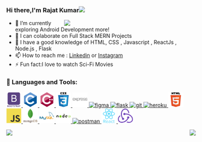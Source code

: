 ### Hi there,I'm Rajat Kumar<img src="https://raw.githubusercontent.com/MartinHeinz/MartinHeinz/master/wave.gif" width="30px">

  <img src="https://cdn.dribbble.com/users/1187836/screenshots/6539429/programer.gif" width="350" align="right"/>



- 🔭 I’m currently exploring Android Development more!
- 🌱 I can colaborate on Full Stack MERN Projects
- 👯 I have a good knowledge of HTML, CSS , Javascript , ReactJs , Node.js , Flask
- 📫 How to reach me : [Linkedin](https://www.linkedin.com/in/rajat-kumar-mathuria-283a581a4/) or [Instagram](https://www.instagram.com/rajat10_kumar/)
- ⚡ Fun fact:I love to watch Sci-Fi Movies



<h3 align="left"> 🚀 Languages and Tools:</h3>
<p align="left"> <a href="https://getbootstrap.com" target="_blank"> <img src="https://raw.githubusercontent.com/devicons/devicon/master/icons/bootstrap/bootstrap-plain-wordmark.svg" alt="bootstrap" width="40" height="40"/> </a> <a href="https://www.cprogramming.com/" target="_blank"> <img src="https://raw.githubusercontent.com/devicons/devicon/master/icons/c/c-original.svg" alt="c" width="40" height="40"/> </a> <a href="https://www.w3schools.com/cpp/" target="_blank"> <img src="https://raw.githubusercontent.com/devicons/devicon/master/icons/cplusplus/cplusplus-original.svg" alt="cplusplus" width="40" height="40"/> </a> <a href="https://www.w3schools.com/css/" target="_blank"> <img src="https://raw.githubusercontent.com/devicons/devicon/master/icons/css3/css3-original-wordmark.svg" alt="css3" width="40" height="40"/> </a> <a href="https://expressjs.com" target="_blank"> <img src="https://raw.githubusercontent.com/devicons/devicon/master/icons/express/express-original-wordmark.svg" alt="express" width="40" height="40"/> </a> <a href="https://www.figma.com/" target="_blank"> <img src="https://www.vectorlogo.zone/logos/figma/figma-icon.svg" alt="figma" width="40" height="40"/> </a> <a href="https://flask.palletsprojects.com/" target="_blank"> <img src="https://www.vectorlogo.zone/logos/pocoo_flask/pocoo_flask-icon.svg" alt="flask" width="40" height="40"/> </a> <a href="https://git-scm.com/" target="_blank"> <img src="https://www.vectorlogo.zone/logos/git-scm/git-scm-icon.svg" alt="git" width="40" height="40"/> </a> <a href="https://heroku.com" target="_blank"> <img src="https://www.vectorlogo.zone/logos/heroku/heroku-icon.svg" alt="heroku" width="40" height="40"/> </a> <a href="https://www.w3.org/html/" target="_blank"> <img src="https://raw.githubusercontent.com/devicons/devicon/master/icons/html5/html5-original-wordmark.svg" alt="html5" width="40" height="40"/> </a> <a href="https://developer.mozilla.org/en-US/docs/Web/JavaScript" target="_blank"> <img src="https://raw.githubusercontent.com/devicons/devicon/master/icons/javascript/javascript-original.svg" alt="javascript" width="40" height="40"/> </a> <a href="https://www.mongodb.com/" target="_blank"> <img src="https://raw.githubusercontent.com/devicons/devicon/master/icons/mongodb/mongodb-original-wordmark.svg" alt="mongodb" width="40" height="40"/> </a> <a href="https://www.mysql.com/" target="_blank"> <img src="https://raw.githubusercontent.com/devicons/devicon/master/icons/mysql/mysql-original-wordmark.svg" alt="mysql" width="40" height="40"/> </a> <a href="https://nodejs.org" target="_blank"> <img src="https://raw.githubusercontent.com/devicons/devicon/master/icons/nodejs/nodejs-original-wordmark.svg" alt="nodejs" width="40" height="40"/> </a> <a href="https://postman.com" target="_blank"> <img src="https://www.vectorlogo.zone/logos/getpostman/getpostman-icon.svg" alt="postman" width="40" height="40"/> </a> <a href="https://reactjs.org/" target="_blank"> <img src="https://raw.githubusercontent.com/devicons/devicon/master/icons/react/react-original-wordmark.svg" alt="react" width="40" height="40"/> </a> <a href="https://redux.js.org" target="_blank"> <img src="https://raw.githubusercontent.com/devicons/devicon/master/icons/redux/redux-original.svg" alt="redux" width="40" height="40"/> </a> </p>
<!-- [![Readme Card](https://github-readme-stats.vercel.app/api/pin/?username=Rajat10Kumar&rshow_owner=true)](https://github.com/Rajat10Kumar/github-readme-stats) -->



<!-- [![Rajat Kumar's](https://github-readme-stats.vercel.app/api?username=Rajat10Kumar&show_icons=true&hide_border=true)](https://github.com/Rajat10Kumar/github-readme-stats) -->
<img src="https://github-readme-stats.vercel.app/api?username=Rajat10Kumar&show_icons=true&hide_border=true" align="left"/>
<img src="https://github-readme-stats.vercel.app/api/top-langs/?username=Rajat10Kumar&hide_border=true&layout=compact" align="right"/>
<!-- [![Top Langs](https://github-readme-stats.vercel.app/api/top-langs/?username=Rajat10Kumar&hide_border=true&layout=compact)](https://github.com/Rajat10Kumar/github-readme-stats) -->


<!-- <a href="https://github.com/Rajat10Kumar/github-readme-stats">
  <img align="center" src="https://github-readme-stats.vercel.app/api?username=Rajat10Kumar&show_icons=true&hide_border=true" />
</a> -->
<!-- <a href="https://github.com/Rajat10Kumar/convoychat">
  <img align="center" src="https://github-readme-stats.vercel.app/api/pin/?username=Rajat10Kumar&repo=convoychat" />
</a> -->
